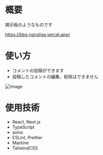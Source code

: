 # 概要

掲示板のようなものです

https://bbs-narutiga.vercel.app/

# 使い方

- コメントの投稿ができます
- 投稿したコメントの編集、削除はできません

![image](https://github.com/narutiga/bbs/assets/100295602/2e591dec-365e-4c3f-880e-b9b59e32e414)

# 使用技術

- React, Next.js
- TypeScript
- axios
- ESLint, Prettier
- Mantine
- TaliwindCSS
